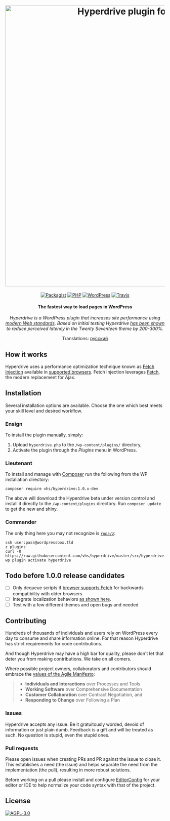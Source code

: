 <h1 align="center">
  <a href="http://hyperdrive.vhs.codeberg.page"><img src="https://codeberg.org/vhs/hyperdrive/blob/master/logo.png" alt="Hyperdrive plugin for WordPress" title="Hyperdrive - The fastest way to load pages in WordPress" width="888"></a>
  <span style="clip: rect(1px, 1px, 1px, 1px); clip-path: polygon(0px 0px, 0px 0px,0px 0px, 0px 0px); position: absolute !important; white-space: nowrap; height: 1px; width: 1px; overflow: hidden;">Hyperdrive</span>
</h1>

<p align="center">
  <a href="https://packagist.org/packages/vhs/hyperdrive"><img src="https://img.shields.io/packagist/v/vhs/hyperdrive.svg?style=flat-square" alt="Packagist"></a>
  <a href="https://php.net/"><img src="https://img.shields.io/badge/php-%3E%3D%205.6-8892BF.svg?style=flat-square" alt="PHP"></a>
  <a href="https://wordpress.com/"><img src="https://img.shields.io/badge/wordpress-%3E%3D%204.6-0087BE.svg?style=flat-square" alt="WordPress"></a>
  <a href="https://travis-ci.org/vhs/hyperdrive"><img src="https://img.shields.io/travis/vhs/hyperdrive.svg?style=flat-square" alt="Travis"></a>
</p>

<h4 align="center">The fastest way to load pages in WordPress</h4>

<p align="center"><em>Hyperdrive is a WordPress plugin that increases site performance using <a href="https://fetch.spec.whatwg.org/">modern Web standards</a>. Based on initial testing Hyperdrive <a href="https://hackernoon.com/putting-wordpress-into-hyperdrive-4705450dffc2">has been shown</a> to reduce perceived latency in the Twenty Seventeen theme by 200-300%.</em></p>

<p align="center">
  Translations:
  <a href="docs/README-ru.md">ру́сский</a>
</p>

## How it works

Hyperdrive uses a performance optimization technique known as [Fetch Injection](https://hackcabin.com/post/managing-async-dependencies-javascript/) available in [supported browsers](http://caniuse.com/#search=fetch). Fetch Injection leverages [Fetch](https://github.com/whatwg/fetch), the modern replacement for Ajax.

## Installation

Several installation options are available. Choose the one which best meets your skill level and desired workflow.

### Ensign

To install the plugin manually, simply:

1. Upload `hyperdrive.php` to the `/wp-content/plugins/` directory,
1. Activate the plugin through the *Plugins* menu in WordPress.

### Lieutenant

To install and manage with [Composer](https://getcomposer.org/doc/00-intro.md#installation-linux-unix-osx) run the following from the WP installation directory:

    composer require vhs/hyperdrive:1.0.x-dev

The above will download the Hyperdrive beta under version control and install it directly to the `/wp-content/plugins` directory. Run `composer update` to get the new and shiny.

### Commander

The only thing here you may not recognize is [`rupa/z`](https://github.com/rupa/z/):

```shell
ssh user:pass@wordpressbox.tld
z plugins
curl -O https://raw.githubusercontent.com/vhs/hyperdrive/master/src/hyperdrive.php
wp plugin activate hyperdrive
```

## Todo before 1.0.0 release candidates

- [ ] Only dequeue scripts if [browser supports Fetch](http://caniuse.com/#search=fetch) for backwards compatibility with older browsers
- [ ] Integrate localization behaviors [as shown here](https://gist.github.com/vhs/64e8380010e43a526fb9c9ee511fad17#file-functions-php-L507).
- [ ] Test with a few different themes and open bugs and needed

## Contributing

Hundreds of thousands of individuals and users rely on WordPress every day to consume and share information online. For that reason Hyperdrive has strict requirements for code contributions.

And though Hyperdrive may have a high bar for quality, please don't let that deter you from making contributions. We take on all comers.

Where possible project owners, collaborators and contributors should embrace the [values of the Agile Manifesto](https://pragdave.me/blog/2014/03/04/time-to-kill-agile.html):

> - **Individuals and Interactions** over Processes and Tools
> - **Working Software** over Comprehensive Documentation
> - **Customer Collaboration** over Contract Negotiation, and
> - **Responding to Change** over Following a Plan

### Issues

Hyperdrive accepts any issue. Be it gratuitously worded, devoid of information or just plain dumb. Feedback is a gift and will be treated as such. No question is stupid, even the stupid ones.

### Pull requests

Please open issues when creating PRs and PR against the issue to close it. This establishes a need (the issue) and helps separate the need from the implementation (the pull), resulting in more robust solutions.

Before working on a pull please install and configure [EditorConfig](http://editorconfig.org/) for your editor or IDE to help normalize your code syntax with that of the project.

## License

[![AGPL-3.0](https://img.shields.io/github/license/vhs/hyperdrive.svg?style=flat-square)](https://choosealicense.com/licenses/agpl-3.0/ "GNU Afferno General Public License v3.0")
